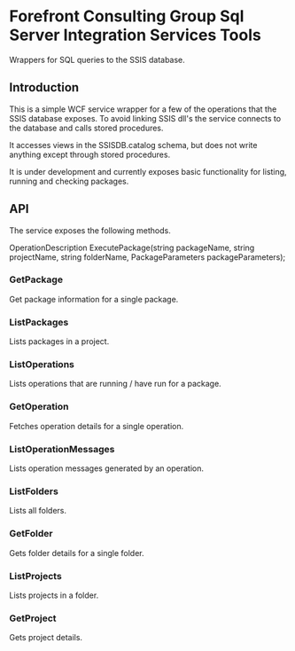 # Forefront Consulting Group Sql Server Integration Services Tools

Wrappers for SQL queries to the SSIS database.

## Introduction
This is a simple WCF service wrapper for a few of the operations that the SSIS database exposes.
To avoid linking SSIS dll's the service connects to the database and calls stored procedures.

It accesses views in the SSISDB.catalog schema, but does not write anything except through stored procedures.

It is under development and currently exposes basic functionality for listing, running and checking packages.

## API
The service exposes the following methods.

OperationDescription ExecutePackage(string packageName, string projectName, string folderName, PackageParameters packageParameters);

### GetPackage
Get package information for a single package.

### ListPackages
Lists packages in a project.

### ListOperations
Lists operations that are running / have run for a package.

### GetOperation
Fetches operation details for a single operation.

### ListOperationMessages
Lists operation messages generated by an operation.

### ListFolders
Lists all folders.

### GetFolder
Gets folder details for a single folder.

### ListProjects
Lists projects in a folder.

### GetProject
Gets project details.